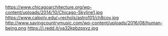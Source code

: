 https://www.chicagoarchitecture.org/wp-content/uploads/2014/10/Chicago-Skyline1.jpg
https://www.calpoly.edu/~rechols/astro101/ch8cov.jpg
http://www.savingcountrymusic.com/wp-content/uploads/2016/08/human-being.png
https://i.redd.it/ya32kpbzpxyz.jpg
